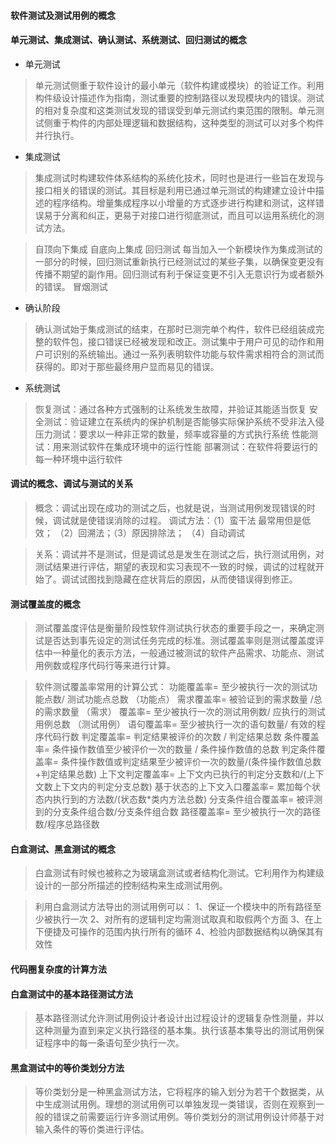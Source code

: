#### 软件测试及测试用例的概念

#### 单元测试、集成测试、确认测试、系统测试、回归测试的概念

* 单元测试
> 单元测试侧重于软件设计的最小单元（软件构建或模块）的验证工作。利用构件级设计描述作为指南，测试重要的控制路径以发现模块内的错误。测试的相对复杂度和这类测试发现的错误受到单元测试约束范围的限制。单元测试侧重于构件的内部处理逻辑和数据结构，这种类型的测试可以对多个构件并行执行。

* 集成测试
> 集成测试时构建软件体系结构的系统化技术，同时也是进行一些旨在发现与接口相关的错误的测试。其目标是利用已通过单元测试的构建建立设计中描述的程序结构。增量集成程序以小增量的方式逐步进行构建和测试，这样错误易于分离和纠正，更易于对接口进行彻底测试，而且可以运用系统化的测试方法。

> 自顶向下集成
> 自底向上集成
> 回归测试 每当加入一个新模块作为集成测试的一部分的时候，回归测试重新执行已经测试过的某些子集，以确保变更没有传播不期望的副作用。回归测试有利于保证变更不引入无意识行为或者额外的错误。
> 冒烟测试

* 确认阶段
> 确认测试始于集成测试的结束，在那时已测完单个构件，软件已经组装成完整的软件包，接口错误已经被发现和改正。测试集中于用户可见的动作和用户可识别的系统输出。通过一系列表明软件功能与软件需求相符合的测试而获得的。即对于那些最终用户显而易见的错误。

* 系统测试
> 恢复测试：通过各种方式强制的让系统发生故障，并验证其能适当恢复
> 安全测试：验证建立在系统内的保护机制是否能够实际保护系统不受非法入侵
> 压力测试：要求以一种非正常的数量，频率或容量的方式执行系统
> 性能测试：用来测试软件在集成环境中的运行性能
> 部署测试：在软件将要运行的每一种环境中运行软件

#### 调试的概念、调试与测试的关系
> 概念：调试出现在成功的测试之后，也就是说，当测试用例发现错误的时候，调试就是使错误消除的过程。
> 调试方法：（1）蛮干法 最常用但是低效； （2）回溯法；（3）原因排除法； （4）自动调试

> 关系：调试并不是测试，但是调试总是发生在测试之后，执行测试用例，对测试结果进行评估，期望的表现和实习表现不一致的时候，调试的过程就开始了。调试试图找到隐藏在症状背后的原因，从而使错误得到修正。

#### 测试覆盖度的概念
> 测试覆盖度评估是衡量阶段性软件测试执行状态的重要手段之一，来确定测试是否达到事先设定的测试任务完成的标准。测试覆盖率则是测试覆盖度评估中一种量化的表示方法，一般通过被测试的软件产品需求、功能点、测试用例数或程序代码行等来进行计算。

> 软件测试覆盖率常用的计算公式：
>     功能覆盖率= 至少被执行一次的测试功能点数/ 测试功能点总数 （功能点）
>     需求覆盖率= 被验证到的需求数量 /总的需求数量 （需求）
>     覆盖率= 至少被执行一次的测试用例数/ 应执行的测试用例总数 （测试用例）
>     语句覆盖率= 至少被执行一次的语句数量/ 有效的程序代码行数
>     判定覆盖率= 判定结果被评价的次数 / 判定结果总数
>     条件覆盖率= 条件操作数值至少被评价一次的数量 / 条件操作数值的总数
>     判定条件覆盖率= 条件操作数值或判定结果至少被评价一次的数量/(条件操作数值总数+判定结果总数)
>     上下文判定覆盖率= 上下文内已执行的判定分支数和/(上下文数上下文内的判定分支总数)
>     基于状态的上下文入口覆盖率= 累加每个状态内执行到的方法数/(状态数*类内方法总数)
>     分支条件组合覆盖率= 被评测到的分支条件组合数/分支条件组合数
>     路径覆盖率= 至少被执行一次的路径数/程序总路径数

#### 白盒测试、黑盒测试的概念
> 白盒测试有时候也被称之为玻璃盒测试或者结构化测试。它利用作为构建级设计的一部分所描述的控制结构来生成测试用例。

> 利用白盒测试方法导出的测试用例可以：
>   1、保证一个模块中的所有路径至少被执行一次
>   2、对所有的逻辑判定均需测试取真和取假两个方面
>   3、在上下便捷及可操作的范围内执行所有的循环
>   4、检验内部数据结构以确保其有效性

#### 代码圈复杂度的计算方法

#### 白盒测试中的基本路径测试方法
> 基本路径测试允许测试用例设计者设计出过程设计的逻辑复杂性测量，并以这种测量为直到来定义执行路径的基本集。执行该基本集导出的测试用例保证程序中的每一条语句至少执行一次。

#### 黑盒测试中的等价类划分方法
> 等价类划分是一种黑盒测试方法，它将程序的输入划分为若干个数据类，从中生成测试用例。理想的测试用例可以单独发现一类错误，否则在观察到一般的错误之前需要运行许多测试用例。等价类划分的测试用例设计师基于对输入条件的等价类进行评估。